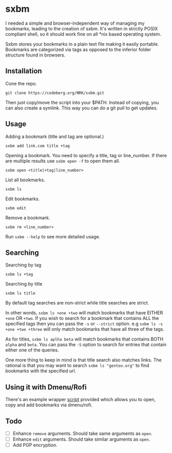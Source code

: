 # sxbm
I needed a simple and browser-independent way of managing my bookmarks, leading to the creation of sxbm.
It's written in strictly POSIX compliant shell, so it should work fine on all \*nix based operating system.

Sxbm stores your bookmarks in a plain text file making it easily portable.
Bookmarks are categorized via tags as opposed to the inferior folder structure found in browsers.

## Installation
Cone the repo.

```
git clone https://codeberg.org/NRK/sxbm.git
```

Then just copy/move the script into your $PATH.
Instead of copying, you can also create a symlink. This way you can do a git pull to get updates.

## Usage
Adding a bookmark (title and tag are optional.)
```
sxbm add link.com title +tag
```

Opening a bookmark. You need to specify a title, tag or line\_number.
If there are multiple results use `sxbm open -f` to open them all.
```
sxbm open <title|+tag|line_number>
```

List all bookmarks.
```
sxbm ls
```

Edit bookmarks.
```
sxbm edit
```

Remove a bookmark.
```
sxbm rm <line_number>
```

Run `sxbm --help` to see more detailed usage.

## Searching

Searching by tag
```
sxbm ls +tag
```

Searching by title
```
sxbm ls title
```

By default tag searches are non-strict while title searches are strict.

In other words, `sxbm ls +one +two` will match bookmarks that have EITHER
`+one` OR `+two`. If you wish to search for a bookmark that contains ALL the
specified tags then you can pass the `-s` or `--strict` option.
e.g `sxbm ls -s +one +two +three` will only match bookmarks that have all three
of the tags.

As for titles, `sxbm ls aplha beta` will match bookmarks that contains BOTH
`alpha` and `beta`. You can pass the `-S` option to search for entries that
contain either one of the queries.

One more thing to keep in mind is that title search also matches links. The
rational is that you may want to search `sxbm ls "gentoo.org"` to find
bookmarks with the specified url.

## Using it with Dmenu/Rofi

There's an example wrapper [script](extra/sxbm_dmenu) provided which allows you
to open, copy and add bookmarks via dmenu/rofi.

## Todo

- [ ] Enhance `remove` arguments. Should take same arguments as `open`.
- [ ] Enhance `edit` arguments. Should take similar arguments as `open`.
- [ ] Add PGP encryption.
